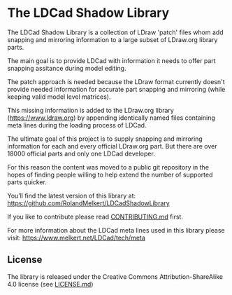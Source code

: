 # The LDCad Shadow Library

The LDCad Shadow Library is a collection of LDraw 'patch' files whom add snapping and mirroring information to a large subset of LDraw.org library parts.

The main goal is to provide LDCad with information it needs to offer part snapping assitance during model editing.

The patch approach is needed because the LDraw format currently doesn't provide needed information for accurate part snapping and mirroring (while keeping valid model level matrices).

This missing information is added to the LDraw.org library (https://www.ldraw.org) by appending identically named files containing meta lines during the loading process of LDCad.

The ultimate goal of this project is to supply snapping and mirroring information for each and every official LDraw.org part. But there are over 18000 official parts and only one LDCad developer.

For this reason the content was moved to a public git repository in the hopes of finding people willing to help extend the number of supported parts quicker.

You’ll find the latest version of this library at:
https://github.com/RolandMelkert/LDCadShadowLibrary

If you like to contribute please read [CONTRIBUTING.md](CONTRIBUTING.md) first.

For more information about the LDCad meta lines used in this library please visit: https://www.melkert.net/LDCad/tech/meta

## License

The library is released under the Creative Commons Attribution-ShareAlike 4.0 license (see [LICENSE.md](LICENSE.md))
